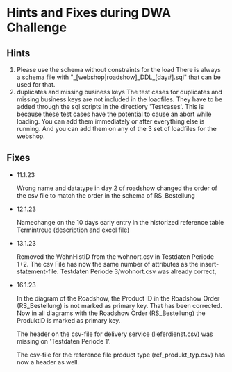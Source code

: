 # Hints and Fixes during DWA Challenge



## Hints

1. Please use the schema without constraints for the load
   There is always a  schema file with "&#95;[webshop|roadshow]&#95;DDL&#95;[day#].sql" that can be used for that.
2. duplicates and missing business keys
   The test cases for duplicates and missing business keys are not included in the loadfiles. They have to be added through the sql scripts in the directiory 'Testcases'. This is because these test cases have the potential to cause an abort while loading.
   You can add them immediately or after everything else is running. And you can add them on any of the 3 set of loadfiles for the webshop. 





## Fixes

- 11.1.23
  
  Wrong name and datatype in day 2 of roadshow
  changed the order of the csv file to match the order in the schema of RS_Bestellung
  
  
  
- 12.1.23
  
  Namechange on the 10 days early entry in the historized reference table Termintreue (description and excel file)
  
  
  
- 13.1.23

  Removed the WohnHistID from the wohnort.csv in Testdaten Periode 1+2. The csv File has now the same number of attributes as the insert-statement-file. Testdaten Periode 3/wohnort.csv was already correct,
  
  
  
- 16.1.23

  In the diagram of the Roadshow, the Product ID in the Roadshow Order (RS_Bestellung) is not marked as primary key. That has been corrected. Now in all diagrams with the Roadshow Order (RS_Bestellung) the ProduktID is marked as primary key.
  
  The header on the csv-file for delivery service (lieferdienst.csv) was missing on 'Testdaten Periode 1'.
  
  The csv-file for the reference file product type (ref_produkt_typ.csv) has now a header as well.











